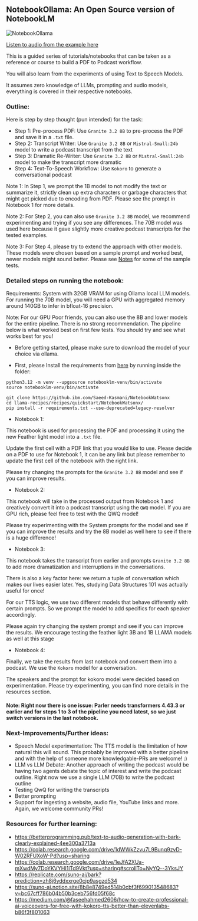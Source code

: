 ## NotebookOllama: An Open Source version of NotebookLM

![NotebookOllama](./resources/Outline.jpg)

[Listen to audio from the example here](./resources/_podcast.mp3)

This is a guided series of tutorials/notebooks that can be taken as a reference or course to build a PDF to Podcast workflow. 

You will also learn from the experiments of using  Text to Speech Models.

It assumes zero knowledge of LLMs, prompting and audio models, everything is covered in their respective notebooks.

### Outline:

Here is step by step thought (pun intended) for the task:

- Step 1: Pre-process PDF: Use `Granite 3.2 8B` to pre-process the PDF and save it in a `.txt` file.
- Step 2: Transcript Writer: Use `Granite 3.2 8B` or `Mistral-Small:24b` model to write a podcast transcript from the text
- Step 3: Dramatic Re-Writer: Use `Granite 3.2 8B` or `Mistral-Small:24b` model to make the transcript more dramatic
- Step 4: Text-To-Speech Workflow: Use `Kokoro` to generate a conversational podcast

Note 1: In Step 1, we prompt the 1B model to not modify the text or summarize it, strictly clean up extra characters or garbage characters that might get picked due to encoding from PDF. Please see the prompt in Notebook 1 for more details.

Note 2: For Step 2, you can also use `Granite 3.2 8B` model, we recommend experimenting and trying if you see any differences. The 70B model was used here because it gave slightly more creative podcast transcripts for the tested examples.

Note 3: For Step 4, please try to extend the approach with other models. These models were chosen based on a sample prompt and worked best, newer models might sound better. Please see [Notes](./TTS_Notes.md) for some of the sample tests.

### Detailed steps on running the notebook:

Requirements: System with 32GB VRAM for using Ollama local LLM models.
For running the 70B model, you will need a GPU with aggregated memory around 140GB to infer in bfloat-16 precision.

Note: For our GPU Poor friends, you can also use the 8B and lower models for the entire pipeline. There is no strong recommendation. The pipeline below is what worked best on first few tests. You should try and see what works best for you!

- Before getting started, please make sure to download the model of your choice via ollama.


- First, please Install the requirements from [here]() by running inside the folder:

```
python3.12 -m venv --upgsource notebooklm-venv/bin/activate   
source notebooklm-venv/bin/activate     
 
git clone https://github.ibm.com/Saeed-Kasmani/NotebookWatsonx
cd llama-recipes/recipes/quickstart/NotebookWatsonx/
pip install -r requirements.txt --use-deprecated=legacy-resolver 
```

- Notebook 1:

This notebook is used for processing the PDF and processing it using the new Feather light model into a `.txt` file.

Update the first cell with a PDF link that you would like to use. Please decide on a PDF to use for Notebook 1, it can be any link but please remember to update the first cell of the notebook with the right link. 

Please try changing the prompts for the `Granite 3.2 8B` model and see if you can improve results.

- Notebook 2:

This notebook will take in the processed output from Notebook 1 and creatively convert it into a podcast transcript using the `QWQ` model. If you are GPU rich, please feel free to test with the QWQ model!

Please try experimenting with the System prompts for the model and see if you can improve the results and try the 8B model as well here to see if there is a huge difference!

- Notebook 3:

This notebook takes the transcript from earlier and prompts `Granite 3.2 8B` to add more dramatization and interruptions in the conversations. 

There is also a key factor here: we return a tuple of conversation which makes our lives easier later. Yes, studying Data Structures 101 was actually useful for once!

For our TTS logic, we use two different models that behave differently with certain prompts. So we prompt the model to add specifics for each speaker accordingly.

Please again try changing the system prompt and see if you can improve the results. We encourage testing the feather light 3B and 1B LLAMA models as well at this stage

- Notebook 4:

Finally, we take the results from last notebook and convert them into a podcast. We use the `Kokoro` model for a conversation.

The speakers and the prompt for kokoro model were decided based on experimentation. Please try experimenting, you can find more details in the resources section.


#### Note: Right now there is one issue: Parler needs transformers 4.43.3 or earlier and for steps 1 to 3 of the pipeline you need latest, so we just switch versions in the last notebook.

### Next-Improvements/Further ideas:

- Speech Model experimentation: The TTS model is the limitation of how natural this will sound. This probably be improved with a better pipeline and with the help of someone more knowledgable-PRs are welcome! :) 
- LLM vs LLM Debate: Another approach of writing the podcast would be having two agents debate the topic of interest and write the podcast outline. Right now we use a single LLM (70B) to write the podcast outline
- Testing QwQ for writing the transcripts
- Better prompting
- Support for ingesting a website, audio file, YouTube links and more. Again, we welcome community PRs!

### Resources for further learning:

- https://betterprogramming.pub/text-to-audio-generation-with-bark-clearly-explained-4ee300a3713a
- https://colab.research.google.com/drive/1dWWkZzvu7L9Bunq9zvD-W02RFUXoW-Pd?usp=sharing
- https://colab.research.google.com/drive/1eJfA2XUa-mXwdMy7DoYKVYHI1iTd9Vkt?usp=sharing#scrollTo=NyYQ--3YksJY
- https://replicate.com/suno-ai/bark?prediction=zh8j6yddxxrge0cjp9asgzd534
- https://suno-ai.notion.site/8b8e8749ed514b0cbf3f699013548683?v=bc67cff786b04b50b3ceb756fd05f68c
- https://medium.com/@faseehahmed2606/how-to-create-professional-ai-voiceovers-for-free-with-kokoro-tts-better-than-elevenlabs-b86f3f801063

